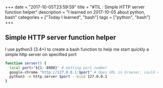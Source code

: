 +++
date = "2017-10-05T23:59:59"
title = "#TIL : Simple HTTP server function helper"
description = "I learned on 2017-10-05 about python, bash"
categories = ["Today I learned", "bash"]
tags = ["python", "bash"]
+++



## Simple HTTP server function helper

I use python3 (3.4+) to create a bash function to help me start quickly a simple http server on specified port

```bash
function server() {
  local port="${1:-8000}" # Getting port number
  google-chrome "http://127.0.0.1:$port" # Open URL in browser, could change to firefox --new-tab "http://127.0.0.1:$port"
  python3 -m http.server $port --bind 127.0.0.1
}
```
